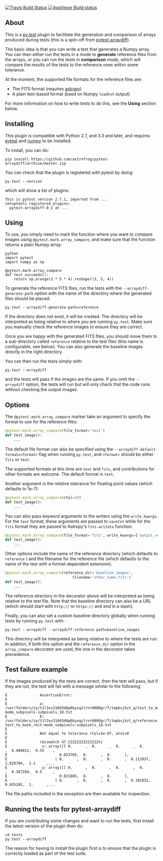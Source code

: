 [![Travis Build Status](https://travis-ci.org/astrofrog/pytest-arraydiff.svg?branch=master)](https://travis-ci.org/astrofrog/pytest-arraydiff)
[![AppVeyor Build status](https://ci.appveyor.com/api/projects/status/kwbvm9u79mrq6i0w?svg=true)](https://ci.appveyor.com/project/astrofrog/pytest-arraydiff)

About
-----

This is a [py.test](http://pytest.org) plugin to facilitate the generation and
comparison of arrays produced during tests (this is a spin-off from
[pytest-arraydiff](https://github.com/astrofrog/pytest-arraydiff)).

The basic idea is that you can write a test that generates a Numpy array. You
can then either run the tests in a mode to **generate** reference files from the
arrays, or you can run the tests in **comparison** mode, which will compare the
results of the tests to the reference ones within some tolerance.

At the moment, the supported file formats for the reference files are:

* The FITS format (requires [astropy](http://www.astropy.org))
* A plain text-based format (baed on Numpy ``loadtxt`` output)

For more information on how to write tests to do this, see the **Using**
section below.

Installing
----------

This plugin is compatible with Python 2.7, and 3.3 and later, and requires
[pytest](http://pytest.org) and [numpy](http://www.numpy.org) to be installed.

To install, you can do:

    pip install https://github.com/astrofrog/pytest-arraydiff/archive/master.zip

You can check that the plugin is registered with pytest by doing:

    py.test --version

which will show a list of plugins:

    This is pytest version 2.7.1, imported from ...
    setuptools registered plugins:
      pytest-arraydiff-0.1 at ...

Using
-----

To use, you simply need to mark the function where you want to compare images
using ``@pytest.mark.array_compare``, and make sure that the function
returns a plain Numpy array:

    python
    import pytest
    import numpy as np

    @pytest.mark.array_compare
    def test_succeeds():
        return np.arange(3 * 5 * 4).reshape((3, 5, 4))

To generate the reference FITS files, run the tests with the
``--arraydiff-generate-path`` option with the name of the directory where the
generated files should be placed:

    py.test --arraydiff-generate-path=reference

If the directory does not exist, it will be created. The directory will be
interpreted as being relative to where you are running ``py.test``. Make sure
you manually check the reference images to ensure they are correct.

Once you are happy with the generated FITS files, you should move them to a
sub-directory called ``reference`` relative to the test files (this name is
configurable, see below). You can also generate the baseline images directly
in the right directory.

You can then run the tests simply with:

    py.test --arraydiff

and the tests will pass if the images are the same. If you omit the
``--arraydiff`` option, the tests will run but will only check that the code
runs without checking the output images.

Options
-------

The ``@pytest.mark.array_compare`` marker take an argument to specify the format
to use for the reference files:

```python
@pytest.mark.array_compare(file_format='text')
def test_image():
    ...
```

The default file format can also be specified using the
``--arraydiff-default-format=<format>`` flag when running ``py.test``, and
``<format>`` should be either ``fits`` or ``text``.

The supported formats at this time are ``text`` and ``fits``, and contributions
for other formats are welcome. The default format is ``text``.

Another argument is the relative tolerance for floating point values (which
defaults to 1e-7):

```python
@pytest.mark.array_compare(rtol=20)
def test_image():
    ...
```

You can also pass keyword arguments to the writers using the ``write_kwargs``.
For the ``text`` format, these arguments are passed to ``savetxt`` while for
the ``fits`` format they are passed to Astropy's ``fits.writeto`` function.

```python
@pytest.mark.array_compare(file_format='fits', write_kwargs={'output_verify': 'silentfix'})
def test_image():
    ...
```

Other options include the name of the reference directory (which defaults to
``reference`` ) and the filename for the reference file (which defaults to the
name of the test with a format-dependent extension).

```python
@pytest.mark.array_compare(reference_dir='baseline_images',
                               filename='other_name.fits')
def test_image():
    ...
```

The reference directory in the decorator above will be interpreted as being
relative to the test file. Note that the baseline directory can also be a
URL (which should start with ``http://`` or ``https://`` and end in a slash).

Finally, you can also set a custom baseline directory globally when running
tests by running ``py.test`` with:

    py.test --arraydiff --arraydiff-reference-path=baseline_images

This directory will be interpreted as being relative to where the tests are
run. In addition, if both this option and the ``reference_dir`` option in the
``array_compare`` decorator are used, the one in the decorator takes
precedence.

Test failure example
--------------------

If the images produced by the tests are correct, then the test will pass, but if they are not, the test will fail with a message similar to the following:

```
E               AssertionError:
E               
E               a: /var/folders/zy/t1l3sx310d3d6p0kyxqzlrnr0000gr/T/tmpbvjkzt_q/test_to_mask_rect-mode_subpixels-subpixels_18.txt
E               b: /var/folders/zy/t1l3sx310d3d6p0kyxqzlrnr0000gr/T/tmpbvjkzt_q/reference-test_to_mask_rect-mode_subpixels-subpixels_18.txt
E               
E               Not equal to tolerance rtol=1e-07, atol=0
E               
E               (mismatch 47.22222222222222%)
E                x: array([[ 0.      ,  0.      ,  0.      ,  0.      ,  0.404012,  0.55    ,
E                        0.023765,  0.      ,  0.      ],
E                      [ 0.      ,  0.      ,  0.      ,  0.112037,  1.028704,  1.1     ,...
E                y: array([[ 0.      ,  0.      ,  0.      ,  0.      ,  0.367284,  0.5     ,
E                        0.021605,  0.      ,  0.      ],
E                      [ 0.      ,  0.      ,  0.      ,  0.101852,  0.935185,  1.      ,...
```

The file paths included in the exception are then available for inspection.

Running the tests for pytest-arraydiff
--------------------------------------

If you are contributing some changes and want to run the tests, first install
the latest version of the plugin then do:

    cd tests
    py.test --arraydiff

The reason for having to install the plugin first is to ensure that the plugin
is correctly loaded as part of the test suite.
